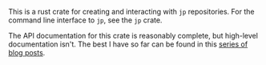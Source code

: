 This is a rust crate for creating and interacting with `jp` repositories. For
the command line interface to `jp`, see the `jp` crate.

The API documentation for this crate is reasonably complete, but high-level
documentation isn't. The best I have so far can be found in this [series of
blog posts](https://jneem.github.io).
